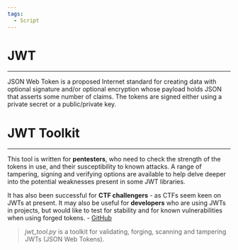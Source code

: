 ```yaml
---
tags:
  - Script
---
```


# JWT

---

JSON Web Token is a proposed Internet standard for creating data with optional signature and/or optional encryption whose payload holds JSON that asserts some number of claims. The tokens are signed either using a private secret or a public/private key.

# JWT Toolkit

---

This tool is written for **pentesters**, who need to check the strength of the tokens in use, and their susceptibility to known attacks. A range of tampering, signing and verifying options are available to help delve deeper into the potential weaknesses present in some JWT libraries.

It has also been successful for **CTF challengers** - as CTFs seem keen on JWTs at present. It may also be useful for **developers** who are using JWTs in projects, but would like to test for stability and for known vulnerabilities when using forged tokens. - [GitHub](https://github.com/ticarpi/jwt_tool)

> _jwt_tool.py_ is a toolkit for validating, forging, scanning and tampering JWTs (JSON Web Tokens).


